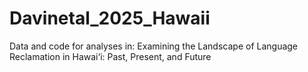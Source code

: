 # Davinetal_2025_Hawaii
Data and code for analyses in: Examining the Landscape of Language Reclamation in Hawai‘i: Past, Present, and Future
